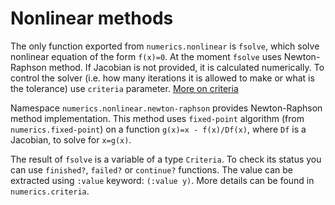 # Nonlinear methods

The only function exported from `numerics.nonlinear` is `fsolve`, which solve nonlinear
equation of the form `f(x)=0`. At the moment `fsolve` uses Newton-Raphson method. If
Jacobian is not provided, it is calculated numerically. To control the solver (i.e.
how many iterations it is allowed to make or what is the tolerance) use `criteria`
parameter. [More on criteria](criteria.md)

Namespace `numerics.nonlinear.newton-raphson` provides Newton-Raphson method
implementation. This method uses `fixed-point` algorithm (from `numerics.fixed-point`)
on a function `g(x)=x - f(x)/Df(x)`, where `Df` is a Jacobian, to solve for `x=g(x)`.

The result of `fsolve` is a variable of a type `Criteria`. To check its status you
can use `finished?`, `failed?` or `continue?` functions. The value can be extracted using
`:value` keyword: `(:value y)`. More details can be found in `numerics.criteria`.
